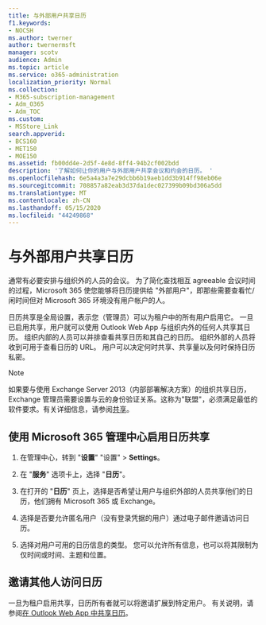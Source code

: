 ```yaml
---
title: 与外部用户共享日历
f1.keywords:
- NOCSH
ms.author: twerner
author: twernermsft
manager: scotv
audience: Admin
ms.topic: article
ms.service: o365-administration
localization_priority: Normal
ms.collection:
- M365-subscription-management
- Adm_O365
- Adm_TOC
ms.custom:
- MSStore_Link
search.appverid:
- BCS160
- MET150
- MOE150
ms.assetid: fb00dd4e-2d5f-4e8d-8ff4-94b2cf002bdd
description: '了解如何让你的用户与外部用户共享会议和约会的日历。 '
ms.openlocfilehash: 6e5a4a3a7e29dcbb6b19aeb1dd3b914ff98eb06e
ms.sourcegitcommit: 708857a82eab3d37da1dec027399b09bd306a5dd
ms.translationtype: MT
ms.contentlocale: zh-CN
ms.lasthandoff: 05/15/2020
ms.locfileid: "44249868"
---
```

# <a name="share-calendars-with-external-users"></a>与外部用户共享日历

通常有必要安排与组织外的人员的会议。 为了简化查找相互 agreeable 会议时间的过程，Microsoft 365 使您能够将日历提供给 "外部用户"，即那些需要查看忙/闲时间但对 Microsoft 365 环境没有用户帐户的人。
  
日历共享是全局设置，表示您（管理员）可以为租户中的所有用户启用它。 一旦已启用共享，用户就可以使用 Outlook Web App 与组织内外的任何人共享其日历。 组织内部的人员可以并排查看共享日历和其自己的日历。 组织外部的人员将收到可用于查看日历的 URL。 用户可以决定何时共享、共享量以及何时保持日历私密。
  
> [!NOTE]
> 如果要与使用 Exchange Server 2013（内部部署解决方案）的组织共享日历，Exchange 管理员需要设置与云的身份验证关系。这称为"联盟"，必须满足最低的软件要求。有关详细信息，请参阅[共享](https://technet.microsoft.com/library/dd638083%28v=exchg.150%29.aspx)。 
  
## <a name="enable-calendar-sharing-using-the-microsoft-365-admin-center"></a>使用 Microsoft 365 管理中心启用日历共享

1. 在管理中心，转到 "**设置**" "设置" \> **Settings**。 
    
2. 在 "**服务**" 选项卡上，选择 "**日历**"。
  
3. 在打开的 "**日历**" 页上，选择是否希望让用户与组织外部的人员共享他们的日历，他们拥有 Microsoft 365 或 Exchange。
    
4. 选择是否要允许匿名用户（没有登录凭据的用户）通过电子邮件邀请访问日历。

5. 选择对用户可用的日历信息的类型。 您可以允许所有信息，也可以将其限制为仅时间或时间、主题和位置。

    
## <a name="invite-people-to-access-calendars"></a>邀请其他人访问日历

一旦为租户启用共享，日历所有者就可以将邀请扩展到特定用户。 有关说明，请参阅[在 Outlook Web App 中共享日历](https://support.office.com/article/7ecef8ae-139c-40d9-bae2-a23977ee58d5.aspx)。 
  
